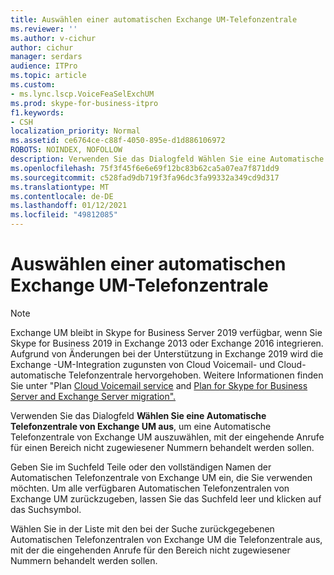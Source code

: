 ```yaml
---
title: Auswählen einer automatischen Exchange UM-Telefonzentrale
ms.reviewer: ''
ms.author: v-cichur
author: cichur
manager: serdars
audience: ITPro
ms.topic: article
ms.custom:
- ms.lync.lscp.VoiceFeaSelExchUM
ms.prod: skype-for-business-itpro
f1.keywords:
- CSH
localization_priority: Normal
ms.assetid: ce6764ce-c88f-4050-895e-d1d886106972
ROBOTS: NOINDEX, NOFOLLOW
description: Verwenden Sie das Dialogfeld Wählen Sie eine Automatische Telefonzentrale von Exchange UM aus, um eine Automatische Telefonzentrale von Exchange UM auszuwählen, mit der eingehende Anrufe für einen Bereich nicht zugewiesener Nummern behandelt werden sollen.
ms.openlocfilehash: 75f3f45f6e6e69f12bc83b62ca5a07ea7f871dd9
ms.sourcegitcommit: c528fad9db719f3fa96dc3fa99332a349cd9d317
ms.translationtype: MT
ms.contentlocale: de-DE
ms.lasthandoff: 01/12/2021
ms.locfileid: "49812085"
---
```

# <a name="select-exchange-um-auto-attendant"></a>Auswählen einer automatischen Exchange UM-Telefonzentrale

> [!NOTE]
> Exchange UM bleibt in Skype for Business Server 2019 verfügbar, wenn Sie Skype for Business 2019 in Exchange 2013 oder Exchange 2016 integrieren. Aufgrund von Änderungen bei der Unterstützung in Exchange 2019 wird die Exchange -UM-Integration zugunsten von Cloud Voicemail- und Cloud-automatische Telefonzentrale hervorgehoben.  Weitere Informationen finden Sie unter "Plan [Cloud Voicemail service](../../../../SfBhybrid/hybrid/plan-cloud-voicemail.md) and [Plan for Skype for Business Server and Exchange Server migration".](../../../../SfBhybrid/hybrid/plan-um-migration.md)
 
Verwenden Sie das Dialogfeld **Wählen Sie eine Automatische Telefonzentrale von Exchange UM aus**, um eine Automatische Telefonzentrale von Exchange UM auszuwählen, mit der eingehende Anrufe für einen Bereich nicht zugewiesener Nummern behandelt werden sollen.
  
Geben Sie im Suchfeld Teile oder den vollständigen Namen der Automatischen Telefonzentrale von Exchange UM ein, die Sie verwenden möchten. Um alle verfügbaren Automatischen Telefonzentralen von Exchange UM zurückzugeben, lassen Sie das Suchfeld leer und klicken auf das Suchsymbol.
  
Wählen Sie in der Liste mit den bei der Suche zurückgegebenen Automatischen Telefonzentralen von Exchange UM die Telefonzentrale aus, mit der die eingehenden Anrufe für den Bereich nicht zugewiesener Nummern behandelt werden sollen.
  

